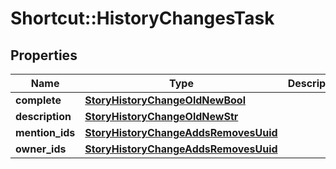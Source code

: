 # Shortcut::HistoryChangesTask

## Properties
Name | Type | Description | Notes
------------ | ------------- | ------------- | -------------
**complete** | [**StoryHistoryChangeOldNewBool**](StoryHistoryChangeOldNewBool.md) |  | [optional] 
**description** | [**StoryHistoryChangeOldNewStr**](StoryHistoryChangeOldNewStr.md) |  | [optional] 
**mention_ids** | [**StoryHistoryChangeAddsRemovesUuid**](StoryHistoryChangeAddsRemovesUuid.md) |  | [optional] 
**owner_ids** | [**StoryHistoryChangeAddsRemovesUuid**](StoryHistoryChangeAddsRemovesUuid.md) |  | [optional] 

